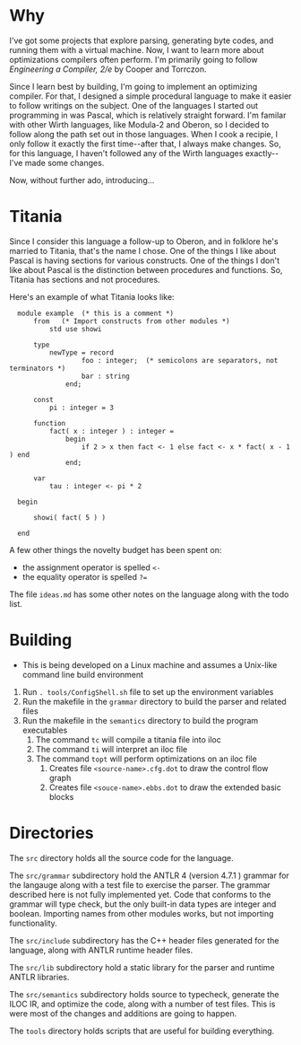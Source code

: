 # Why

I've got some projects that explore parsing, generating byte codes, and running them 
with a virtual machine.  Now, I want to learn more about optimizations compilers often 
perform.  I'm primarily going to follow _Engineering a Compiler, 2/e_ by Cooper and 
Torrczon.  

Since I learn best by building, I'm going to implement an optimizing compiler.  For that, I designed a simple procedural language to make it easier to follow writings on the 
subject.  One of the languages I started out programming in was Pascal, which is 
relatively straight forward.  I'm familar with other Wirth languages, like Modula-2 and 
Oberon, so I decided to follow along the path set out in those languages.  When I cook a 
recipie, I only follow it exactly the first time--after that, I always make changes.  So, 
for this language, I haven't followed any of the Wirth languages exactly--I've made some 
changes.

Now, without further ado, introducing...

# Titania
Since I consider this language a follow-up to Oberon, and in folklore he's married to Titania,
that's the name I chose.  One of the things I like about Pascal is having sections for 
various constructs. One of the things I don't like about Pascal is the distinction between
procedures and functions.  So, Titania has sections and not procedures.

Here's an example of what Titania looks like:

      module example  (* this is a comment *)
          from   (* Import constructs from other modules *)
              std use showi 

          type
              newType = record
                      foo : integer;  (* semicolons are separators, not terminators *)
                      bar : string
                  end;

          const
              pi : integer = 3 

          function
              fact( x : integer ) : integer =  
                  begin
                      if 2 > x then fact <- 1 else fact <- x * fact( x - 1 ) end
                  end;

          var
              tau : integer <- pi * 2

      begin

          showi( fact( 5 ) )

      end

A few other things the novelty budget has been spent on:
- the assignment operator is spelled `<-`
- the equality operator is spelled `?=`

The file `ideas.md` has some other notes on the language along with the todo list.

# Building
- This is being developed on a Linux machine and assumes a Unix-like command line build 
environment 
1. Run `. tools/ConfigShell.sh` file to set up the environment variables 
1. Run the makefile in the `grammar` directory to build the parser and related files
1. Run the makefile in the `semantics` directory to build the program executables
   1. The command `tc` will compile a titania file into iloc
   1. The command `ti` will interpret an iloc file
   1. The command `topt` will perform optimizations on an iloc file
      1. Creates file `<source-name>.cfg.dot` to draw the control flow graph
      1. Creates file `<souce-name>.ebbs.dot` to draw the extended basic blocks

# Directories
The `src` directory holds all the source code for the language.  

The `src/grammar` subdirectory hold the ANTLR 4 (version 4.7.1 ) grammar for the langauge 
along with a test file to exercise the parser.  The grammar described here is not fully 
implemented yet.  Code that conforms to the grammar will type check, but the only built-in
data types are integer and boolean.  Importing names from other modules works, but not 
importing functionality.

The `src/include` subdirectory has the C++ header files generated for the language, along 
with ANTLR runtime header files.  

The `src/lib` subdirectory hold a static library for the parser and runtime ANTLR 
libraries.  

The `src/semantics` subdirectory holds source to typecheck, generate the ILOC IR, and 
optimize the code, along with a number of test files.  This is were most of the changes 
and additions are going to happen.

The `tools` directory holds scripts that are useful for building everything.
